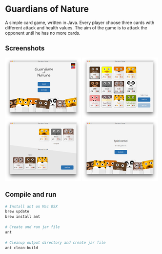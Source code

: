 # Guardians of Nature

A simple card game, written in Java. Every player choose three cards with different attack and health values. The aim of the game is to attack the opponent until he has no more cards.

## Screenshots

<img src="doc/screenshot_main.png" alt="screenshot main" height="200" />
<img src="doc/screenshot_cardpoll.png" alt="screenshot cardpoll" height="200" />
<img src="doc/screenshot_game.png" alt="screenshot game" height="200" />
<img src="doc/screenshot_gameover.png" alt="screenshot gameover" height="200" />

## Compile and run

```bash
# Install ant on Mac OSX
brew update
brew install ant

# Create and run jar file
ant

# Cleanup output directory and create jar file
ant clean-build
```
